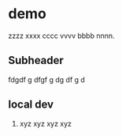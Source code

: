 # demo

zzzz xxxx cccc vvvv bbbb nnnn.


## Subheader

fdgdf g dfgf g dg df g d

## local dev

1. xyz xyz xyz xyz